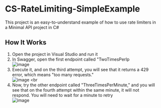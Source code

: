 # CS-RateLimiting-SimpleExample
This project is an easy-to-understand example of how to use rate limiters in a Minimal API project in C#

## How It Works
1. Open the project in Visual Studio and run it
2. In Swagger, open the first endpoint called "TwoTimesPerIp
<br> ![image](https://github.com/user-attachments/assets/5dd165fe-344a-4068-a8da-36a7f1fbbfd7) <br>
3. Execute it, and on the third attempt, you will see that it returns a 429 error, which means "too many requests."
<br> ![image](https://github.com/user-attachments/assets/cbb8cdc3-a6e0-4678-aa97-035257b6f0fc)
 <br
5. Now, try the other endpoint called "ThreeTimesPerMinute," and you will see that on the fourth attempt within the same minute, it will not respond.
You will need to wait for a minute to retry
<br> ![image](https://github.com/user-attachments/assets/c0bb4dbc-bbf2-4335-be20-1864713c1da2)
